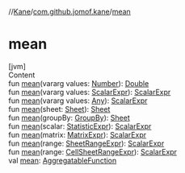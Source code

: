 //[Kane](../index.md)/[com.github.jomof.kane](index.md)/[mean](mean.md)



# mean  
[jvm]  
Content  
fun [mean](mean.md)(vararg values: [Number](https://kotlinlang.org/api/latest/jvm/stdlib/kotlin/-number/index.html)): [Double](https://kotlinlang.org/api/latest/jvm/stdlib/kotlin/-double/index.html)  
fun [mean](mean.md)(vararg values: [ScalarExpr](-scalar-expr/index.md)): [ScalarExpr](-scalar-expr/index.md)  
fun [mean](mean.md)(vararg values: [Any](https://kotlinlang.org/api/latest/jvm/stdlib/kotlin/-any/index.html)): [ScalarExpr](-scalar-expr/index.md)  
fun [mean](mean.md)(sheet: [Sheet](../com.github.jomof.kane.impl.sheet/-sheet/index.md)): [Sheet](../com.github.jomof.kane.impl.sheet/-sheet/index.md)  
fun [mean](mean.md)(groupBy: [GroupBy](../com.github.jomof.kane.impl.sheet/-group-by/index.md)): [Sheet](../com.github.jomof.kane.impl.sheet/-sheet/index.md)  
fun [mean](mean.md)(scalar: [StatisticExpr](-statistic-expr/index.md)): [ScalarExpr](-scalar-expr/index.md)  
fun [mean](mean.md)(matrix: [MatrixExpr](-matrix-expr/index.md)): [ScalarExpr](-scalar-expr/index.md)  
fun [mean](mean.md)(range: [SheetRangeExpr](../com.github.jomof.kane.impl.sheet/-sheet-range-expr/index.md)): [ScalarExpr](-scalar-expr/index.md)  
fun [mean](mean.md)(range: [CellSheetRangeExpr](../com.github.jomof.kane.impl.sheet/-cell-sheet-range-expr/index.md)): [ScalarExpr](-scalar-expr/index.md)  
val [mean](mean.md): [AggregatableFunction](../com.github.jomof.kane.impl.functions/-aggregatable-function/index.md)  



